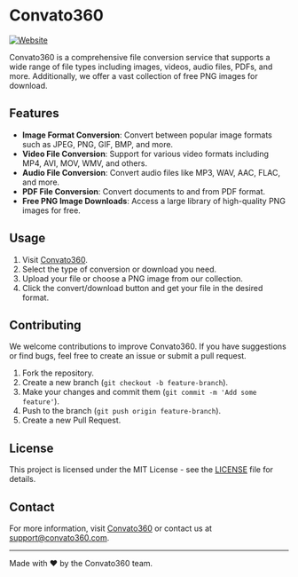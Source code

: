 # Convato360

[![Website](https://img.shields.io/badge/Website-convato360.com-brightgreen)](https://convato360.com)

Convato360 is a comprehensive file conversion service that supports a wide range of file types including images, videos, audio files, PDFs, and more. Additionally, we offer a vast collection of free PNG images for download.

## Features

- **Image Format Conversion**: Convert between popular image formats such as JPEG, PNG, GIF, BMP, and more.
- **Video File Conversion**: Support for various video formats including MP4, AVI, MOV, WMV, and others.
- **Audio File Conversion**: Convert audio files like MP3, WAV, AAC, FLAC, and more.
- **PDF File Conversion**: Convert documents to and from PDF format.
- **Free PNG Image Downloads**: Access a large library of high-quality PNG images for free.

## Usage

1. Visit [Convato360](https://convato360.com).
2. Select the type of conversion or download you need.
3. Upload your file or choose a PNG image from our collection.
4. Click the convert/download button and get your file in the desired format.

## Contributing

We welcome contributions to improve Convato360. If you have suggestions or find bugs, feel free to create an issue or submit a pull request.

1. Fork the repository.
2. Create a new branch (`git checkout -b feature-branch`).
3. Make your changes and commit them (`git commit -m 'Add some feature'`).
4. Push to the branch (`git push origin feature-branch`).
5. Create a new Pull Request.

## License

This project is licensed under the MIT License - see the [LICENSE](LICENSE) file for details.

## Contact

For more information, visit [Convato360](https://convato360.com) or contact us at support@convato360.com.

---

Made with ❤️ by the Convato360 team.
